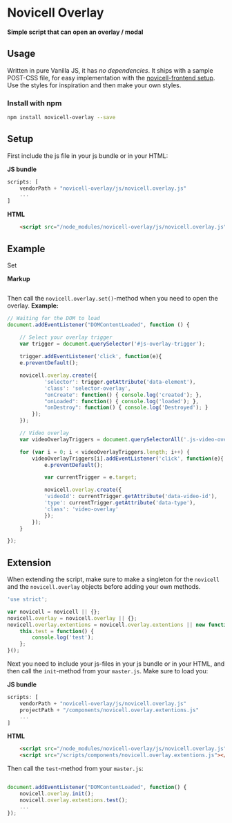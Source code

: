 # Novicell Overlay
**Simple script that can open an overlay / modal**

## Usage

Written in pure Vanilla JS, it has *no dependencies*. It ships with a sample POST-CSS file, for easy implementation with the [novicell-frontend setup](https://github.com/Novicell/novicell-frontend). Use the styles for inspiration and then make your own styles.

### Install with npm

```bash
npm install novicell-overlay --save
```

## Setup

First include the js file in your js bundle or in your HTML:

**JS bundle**
```javascript
scripts: [
    vendorPath + "novicell-overlay/js/novicell.overlay.js"
    ...
]
```

**HTML**
```html
    <script src="/node_modules/novicell-overlay/js/novicell.overlay.js"></script>
```

## Example

Set

**Markup**
```html

```


Then call the `novicell.overlay.set()`-method when you need to open the overlay.
**Example:**
```javascript
// Waiting for the DOM to load
document.addEventListener("DOMContentLoaded", function () {

    // Select your overlay trigger
    var trigger = document.querySelector('#js-overlay-trigger');
    
    trigger.addEventListener('click', function(e){
    e.preventDefault();

    novicell.overlay.create({
            'selector': trigger.getAttribute('data-element'),
            'class': 'selector-overlay',
            "onCreate": function() { console.log('created'); },
            "onLoaded": function() { console.log('loaded'); },
            "onDestroy": function() { console.log('Destroyed'); }
        });
    });

    // Video overlay
    var videoOverlayTriggers = document.querySelectorAll('.js-video-overlay-trigger');

    for (var i = 0; i < videoOverlayTriggers.length; i++) {
        videoOverlayTriggers[i].addEventListener('click', function(e){
            e.preventDefault();

            var currentTrigger = e.target;

            novicell.overlay.create({
            'videoId': currentTrigger.getAttribute('data-video-id'),
            'type': currentTrigger.getAttribute('data-type'),
            'class': 'video-overlay'
            });
        });
    }

});
```

## Extension

When extending the script, make sure to make a singleton for the `novicell` and the `novicell.overlay` objects before adding your own methods.

```javascript
'use strict';

var novicell = novicell || {};
novicell.overlay = novicell.overlay || {};
novicell.overlay.extentions = novicell.overlay.extentions || new function () {
    this.test = function() {
        console.log('test');
    };
}();
```
Next you need to include your js-files in your js bundle or in your HTML, and then call the `init`-method from your `master.js`.
Make sure to load you:

**JS bundle**
```javascript
scripts: [
    vendorPath + "novicell-overlay/js/novicell.overlay.js"
    projectPath + "/components/novicell.overlay.extentions.js"
    ...
]
```

**HTML**
```html
    <script src="/node_modules/novicell-overlay/js/novicell.overlay.js"></script>
    <script src="/scripts/components/novicell.overlay.extentions.js"></script>
```

Then call the `test`-method from your `master.js`:
```javascript

document.addEventListener("DOMContentLoaded", function() {
    novicell.overlay.init();
    novicell.overlay.extentions.test();
    ...
});
```